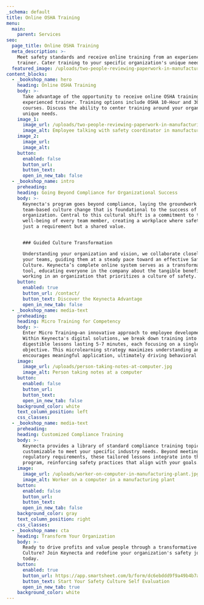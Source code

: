```yaml
---
_schema: default
title: Online OSHA Training
menu:
  main:
    parent: Services
seo:
  page_title: Online OSHA Training
  meta_description: >-
    Meet safety standards and receive online training from an experienced OSHA
    trainer. Cater training to your specific organization's unique needs.
  featured_image: /uploads/two-people-reviewing-paperwork-in-manufacturing-environment.jpg
content_blocks:
  - _bookshop_name: hero
    heading: Online OSHA Training
    body: >-
      Take advantage of the opportunity to receive online OSHA training from an
      experienced trainer. Training options include OSHA 10-Hour and 30-Hour
      courses. Discuss the ability to center training around your organization's
      unique needs.
    image_1:
      image_url: /uploads/two-people-reviewing-paperwork-in-manufacturing-environment.jpg
      image_alt: Employee talking with safety coordinator in manufacturing plant
    image_2:
      image_url:
      image_alt:
    button:
      enabled: false
      button_url:
      button_text:
      open_in_new_tab: false
  - _bookshop_name: intro
    preheading:
    heading: Going Beyond Compliance for Organizational Success
    body: >-
      Keynecta's program goes beyond compliance, laying the groundwork for a
      team-based culture change that is foundational to the success of your
      organization. Central to this cultural shift is a commitment to the
      well-being of every team member, creating a workplace where safety is not
      just a requirement but a shared value.


      ### Guided Culture Transformation

      Understanding your organization and vision, we collaborate closely with
      your teams, guiding them at a steady pace toward an effective Safety
      Culture. Keynecta’s complete online system serves as a transformative
      tool, educating everyone in the company about the tangible benefits of
      working in an organization that prioritizes a culture of safety.
    button:
      enabled: true
      button_url: /contact/
      button_text: Discover the Keynecta Advantage
      open_in_new_tab: false
  - _bookshop_name: media-text
    preheading:
    heading: Micro Training for Competency
    body: >-
      Enter Micro Training—an innovative approach to employee development.
      Within Keynecta's digital solutions, we break down training into small,
      digestible lessons lasting 5-7 minutes, each focusing on a single
      objective. This microlearning strategy maximizes understanding and
      encourages meaningful application, ultimately driving behavioral change.
    image:
      image_url: /uploads/person-taking-notes-at-computer.jpg
      image_alt: Person taking notes at a computer
    button:
      enabled: false
      button_url:
      button_text:
      open_in_new_tab: false
    background_color: white
    text_column_position: left
    css_classes:
  - _bookshop_name: media-text
    preheading:
    heading: Customized Compliance Training
    body: >-
      Keynecta provides a library of standard compliance training topics, fully
      customizable to meet your specific industry needs. Beyond meeting
      regulatory requirements, these tailored lessons integrate into the
      program, reinforcing safety practices that align with your goals.
    image:
      image_url: /uploads/worker-on-computer-in-manufacturing-plant.jpg
      image_alt: Worker on a computer in a manufacturing plant
    button:
      enabled: false
      button_url:
      button_text:
      open_in_new_tab: false
    background_color: gray
    text_column_position: right
    css_classes:
  - _bookshop_name: cta
    heading: Transform Your Organization
    body: >-
      Ready to drive profits and value people through a transformative Safety
      Culture? Join Keynecta and redefine your organization's safety journey
      today.
    button:
      enabled: true
      button_url: https://app.smartsheet.com/b/form/dc6ebddd9f9a49b4b7a87e7d705fa150
      button_text: Start Your Safety Culture Self Evaluation
      open_in_new_tab: true
    background_color: white
---
```

